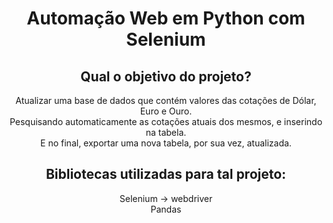 <div align="center">

# Automação Web em Python com Selenium


## Qual o objetivo do projeto?

Atualizar uma base de dados que contém valores das cotações de Dólar, Euro e Ouro.</br> 
Pesquisando automaticamente as cotações atuais dos mesmos, e inserindo na tabela.</br> 
E no final, exportar uma nova tabela, por sua vez, atualizada.</br> 



## Bibliotecas utilizadas para tal projeto:

 Selenium -> webdriver </br>
 Pandas

</div>
